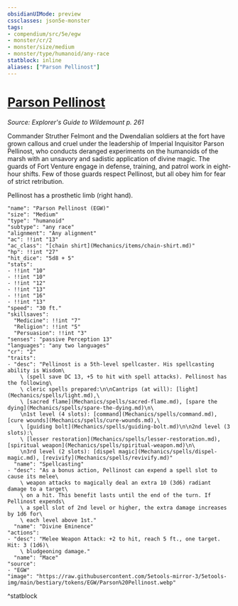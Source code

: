 ```yaml
---
obsidianUIMode: preview
cssclasses: json5e-monster
tags:
- compendium/src/5e/egw
- monster/cr/2
- monster/size/medium
- monster/type/humanoid/any-race
statblock: inline
aliases: ["Parson Pellinost"]
---
```

# [Parson Pellinost](Mechanics\bestiary\npc/parson-pellinost-egw.md)
*Source: Explorer's Guide to Wildemount p. 261*  

Commander Struther Felmont and the Dwendalian soldiers at the fort have grown callous and cruel under the leadership of Imperial Inquisitor Parson Pellinost, who conducts deranged experiments on the humanoids of the marsh with an unsavory and sadistic application of divine magic. The guards of Fort Venture engage in defense, training, and patrol work in eight-hour shifts. Few of those guards respect Pellinost, but all obey him for fear of strict retribution.

Pellinost has a prosthetic limb (right hand).

```statblock
"name": "Parson Pellinost (EGW)"
"size": "Medium"
"type": "humanoid"
"subtype": "any race"
"alignment": "Any alignment"
"ac": !!int "13"
"ac_class": "[chain shirt](Mechanics/items/chain-shirt.md)"
"hp": !!int "27"
"hit_dice": "5d8 + 5"
"stats":
- !!int "10"
- !!int "10"
- !!int "12"
- !!int "13"
- !!int "16"
- !!int "13"
"speed": "30 ft."
"skillsaves":
  "Medicine": !!int "7"
  "Religion": !!int "5"
  "Persuasion": !!int "3"
"senses": "passive Perception 13"
"languages": "any two languages"
"cr": "2"
"traits":
- "desc": "Pellinost is a 5th-level spellcaster. His spellcasting ability is Wisdom\
    \ (spell save DC 13, +5 to hit with spell attacks). Pellinost has the following\
    \ cleric spells prepared:\n\nCantrips (at will): [light](Mechanics/spells/light.md),\
    \ [sacred flame](Mechanics/spells/sacred-flame.md), [spare the dying](Mechanics/spells/spare-the-dying.md)\n\
    \n1st level (4 slots): [command](Mechanics/spells/command.md), [cure wounds](Mechanics/spells/cure-wounds.md),\
    \ [guiding bolt](Mechanics/spells/guiding-bolt.md)\n\n2nd level (3 slots):\
    \ [lesser restoration](Mechanics/spells/lesser-restoration.md), [spiritual weapon](Mechanics/spells/spiritual-weapon.md)\n\
    \n3rd level (2 slots): [dispel magic](Mechanics/spells/dispel-magic.md), [revivify](Mechanics/spells/revivify.md)"
  "name": "Spellcasting"
- "desc": "As a bonus action, Pellinost can expend a spell slot to cause its melee\
    \ weapon attacks to magically deal an extra 10 (3d6) radiant damage to a target\
    \ on a hit. This benefit lasts until the end of the turn. If Pellinost expends\
    \ a spell slot of 2nd level or higher, the extra damage increases by 1d6 for\
    \ each level above 1st."
  "name": "Divine Eminence"
"actions":
- "desc": "Melee Weapon Attack: +2 to hit, reach 5 ft., one target. Hit: 3 (1d6)\
    \ bludgeoning damage."
  "name": "Mace"
"source":
- "EGW"
"image": "https://raw.githubusercontent.com/5etools-mirror-3/5etools-img/main/bestiary/tokens/EGW/Parson%20Pellinost.webp"
```
^statblock